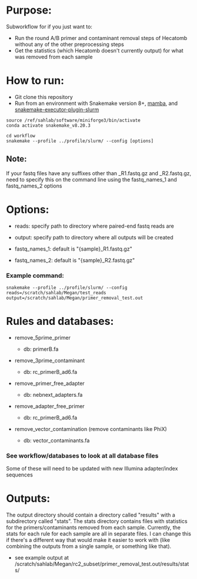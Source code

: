 # Purpose:
Subworkflow for if you just want to: 
- Run the round A/B primer and contaminant removal steps of Hecatomb without any of the other preprocessing steps
- Get the statistics (which Hecatomb doesn't currently output) for what was removed from each sample


# How to run:
- Git clone this repository
- Run from an environment with Snakemake version 8+, [mamba](https://anaconda.org/conda-forge/mamba), and [snakemake-executor-plugin-slurm](https://snakemake.github.io/snakemake-plugin-catalog/plugins/executor/slurm.html)

```
source /ref/sahlab/software/miniforge3/bin/activate
conda activate snakemake_v8.20.3
```

```
cd workflow
snakemake --profile ../profile/slurm/ --config [options]
```

## Note:

If your fastq files have any suffixes other than _R1.fastq.gz and _R2.fastq.gz, need to specify this on the command line using the fastq_names_1 and fastq_names_2 options

# Options:

 - reads: specify path to directory where paired-end fastq reads are

 - output: specify path to directory where all outputs will be created

 - fastq_names_1: default is "{sample}_R1.fastq.gz"

 - fastq_names_2: default is "{sample}_R2.fastq.gz"


### Example command:

```
snakemake --profile ../profile/slurm/ --config reads=/scratch/sahlab/Megan/test_reads output=/scratch/sahlab/Megan/primer_removal_test.out
```

# Rules and databases:
- remove_5prime_primer
  - db: primerB.fa
 
- remove_3prime_contaminant
  - db: rc_primerB_ad6.fa

- remove_primer_free_adapter
  - db: nebnext_adapters.fa
  
- remove_adapter_free_primer
  - db: rc_primerB_ad6.fa
  
- remove_vector_contamination (remove contaminants like PhiX)
  - db: vector_contaminants.fa 

### See workflow/databases to look at all database files
Some of these will need to be updated with new Illumina adapter/index sequences

# Outputs:

The output directory should contain a directory called "results" with a subdirectory called "stats". The stats directory contains files with statistics for the primers/contaminants removed from each sample.
Currently, the stats for each rule for each sample are all in separate files. I can change this if there's a different way that would make it easier to work with (like combining the outputs from a single sample, or something like that).

- see example output at /scratch/sahlab/Megan/rc2_subset/primer_removal_test.out/results/stats/
